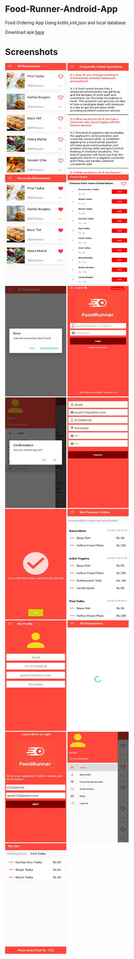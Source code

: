 # Food-Runner-Android-App
Food Ordering App Using kotlin,xml,json and local database


Download apk [here](https://github.com/arjunnaik/Food-Deliver/blob/master/Food%20Runner.apk)


# Screenshots
<img width="200" height="360" src="https://github.com/arjunnaik/Food-Deliver/blob/master/Screenshot/All%20Restaurants.jpg"/>
<img width="200" height="360" src="https://github.com/arjunnaik/Food-Deliver/blob/master/Screenshot/FAQ.jpg"/>
<img width="200" height="360" src="https://github.com/arjunnaik/Food-Deliver/blob/master/Screenshot/Favourite.jpg"/>
<img width="200" height="360" src="https://github.com/arjunnaik/Food-Deliver/blob/master/Screenshot/Food%20Items.jpg"/>
<img width="200" height="360" src="https://github.com/arjunnaik/Food-Deliver/blob/master/Screenshot/Internet.jpg"/>
<img width="200" height="360" src="https://github.com/arjunnaik/Food-Deliver/blob/master/Screenshot/Login.jpg"/>
<img width="200" height="360" src="https://github.com/arjunnaik/Food-Deliver/blob/master/Screenshot/Logout.jpg"/>
<img width="200" height="360" src="https://github.com/arjunnaik/Food-Deliver/blob/master/Screenshot/My%20Profile.jpg"/>
<img width="200" height="360" src="https://github.com/arjunnaik/Food-Deliver/blob/master/Screenshot/Order%20Confirmation.jpg"/>
<img width="200" height="360" src="https://github.com/arjunnaik/Food-Deliver/blob/master/Screenshot/Orders.jpg"/>
<img width="200" height="360" src="https://github.com/arjunnaik/Food-Deliver/blob/master/Screenshot/Profile.jpg"/>
<img width="200" height="360" src="https://github.com/arjunnaik/Food-Deliver/blob/master/Screenshot/Progress%20bar.jpg"/>
<img width="200" height="360" src="https://github.com/arjunnaik/Food-Deliver/blob/master/Screenshot/Reset.jpg"/>
<img width="200" height="360" src="https://github.com/arjunnaik/Food-Deliver/blob/master/Screenshot/Sidebar.jpg"/>
<img width="200" height="360" src="https://github.com/arjunnaik/Food-Deliver/blob/master/Screenshot/Cart.jpg"/>
